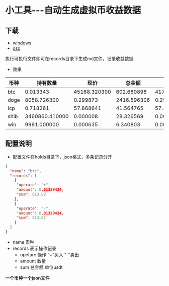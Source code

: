 # 小工具---自动生成虚拟币收益数据
## 下载
- [windows](https://github.com/K1ngram4/CoinRecord/releases/download/V1.0/CoinRecord_windows.zip)
- [osx](https://github.com/K1ngram4/CoinRecord/releases/download/V1.0/CoinRecord_mac.zip)

执行可执行文件即可在records目录下生成md文件，记录收益数据

- 效果

| 币种 | 持有数量       | 现价         | 总金额      | 持仓均价     | 成本        | 利润      | 收益率 |
| ---- | -------------- | ------------ | ----------- | ------------ | ----------- | --------- | ------ |
| btc  | 0.013343       | 45168.320300 | 602.680898  | 41737.240501 | 556.900000  | 45.780898 | 8.22%  |
| doge | 8058.726300    | 0.299873     | 2416.596306 | 0.297150     | 2394.650000 | 21.946306 | 0.92%  |
| icp  | 0.718261       | 57.868641    | 41.564765   | 57.138036    | 41.040000   | 0.524765  | 1.28%  |
| shib | 3460860.410000 | 0.000008     | 28.326569   | 0.000008     | 28.240000   | 0.086569  | 0.31%  |
| win  | 9991.000000    | 0.000635     | 6.340803    | 0.000621     | 6.200000    | 0.140803  | 2.27%  |


## 配置说明
- 配置文件在holds目录下，json格式，多条记录分开
```json
{
  "name": "btc",
  "records": [
    {
     "operate": "+",
     "amount": 0.01329424,
     "sum": 613.82
    },
    {
     "operate": "-",
     "amount": 0.01329424,
     "sum": 613.82
    }
  ]
}
```
- name 币种
- records 表示操作记录
  - opetare 操作 “+”买入   “-”卖出
  - amount 数量
  - sum 总金额 单位usdt

**一个币种一个json文件**